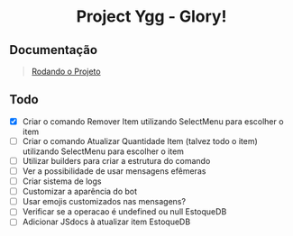 <h1 align='center'>
    Project Ygg - Glory!
</h1>

## Documentação
>
> [Rodando o Projeto](./docs/SETUP.md)

## Todo

- [x] Criar o comando Remover Item utilizando SelectMenu para escolher o item
- [ ] Criar o comando Atualizar Quantidade Item (talvez todo o item) utilizando SelectMenu para escolher o item
- [ ] Utilizar builders para criar a estrutura do comando
- [ ] Ver a possibilidade de usar mensagens efêmeras
- [ ] Criar sistema de logs
- [ ] Customizar a aparência do bot
- [ ] Usar emojis customizados nas mensagens?
- [ ] Verificar se a operacao é undefined ou null EstoqueDB
- [ ] Adicionar JSdocs à atualizar item EstoqueDB
